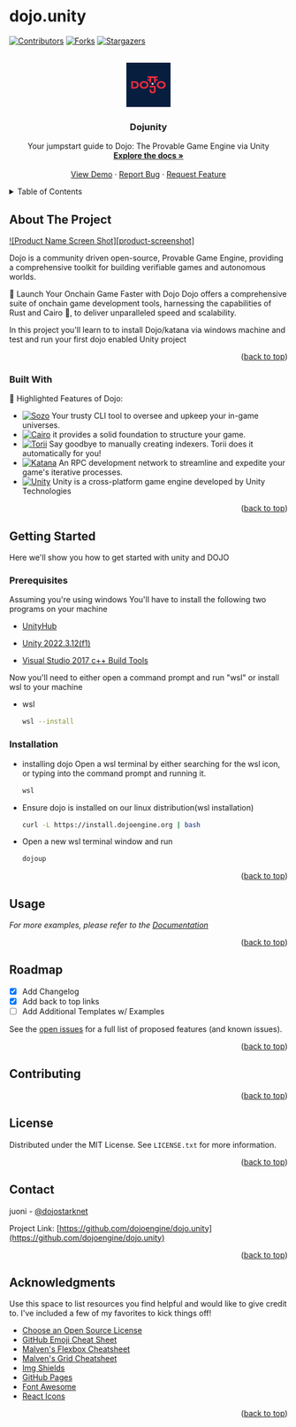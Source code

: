 # dojo.unity
<a name="readme-top"></a>



<!-- PROJECT SHIELDS -->
<!--
*** I'm using markdown "reference style" links for readability.
*** Reference links are enclosed in brackets [ ] instead of parentheses ( ).
*** See the bottom of this document for the declaration of the reference variables
*** for contributors-url, forks-url, etc. This is an optional, concise syntax you may use.
*** https://www.markdownguide.org/basic-syntax/#reference-style-links
-->
[![Contributors][contributors-shield]][contributors-url]
[![Forks][forks-shield]][forks-url]
[![Stargazers][stars-shield]][stars-url]




<!-- PROJECT LOGO -->
<br />
<div align="center">
  <a href="https://github.com/juoni/dojo.unity">
    <img src="Images/logo.png" alt="Logo" width="80" height="80">
  </a>

  <h3 align="center">Dojunity</h3>

  <p align="center">
    Your jumpstart guide to Dojo: The Provable Game Engine via Unity
    <br />
    <a href="https://github.com/juoni/dojo.unity"><strong>Explore the docs »</strong></a>
    <br />
    <br />
    <a href="https://github.com/juoni/dojo.unity">View Demo</a>
    ·
    <a href="https://github.com/juoni/dojo.unity">Report Bug</a>
    ·
    <a href="https://github.com/juoni/dojo.unity">Request Feature</a>
  </p>
</div>



<!-- TABLE OF CONTENTS -->
<details>
  <summary>Table of Contents</summary>
  <ol>
    <li>
      <a href="#about-the-project">About The Project</a>
      <ul>
        <li><a href="#built-with">Built With</a></li>
      </ul>
    </li>
    <li>
      <a href="#getting-started">Getting Started</a>
      <ul>
        <li><a href="#prerequisites">Prerequisites</a></li>
        <li><a href="#installation">Installation</a></li>
      </ul>
    </li>
    <li><a href="#usage">Usage</a></li>
    <li><a href="#roadmap">Roadmap</a></li>
    <li><a href="#contributing">Contributing</a></li>
    <li><a href="#license">License</a></li>
    <li><a href="#contact">Contact</a></li>
    <li><a href="#acknowledgments">Acknowledgments</a></li>
  </ol>
</details>



<!-- ABOUT THE PROJECT -->
## About The Project

[![Product Name Screen Shot][product-screenshot]](https://dojoengine.org)

Dojo is a community driven open-source, Provable Game Engine, providing a comprehensive toolkit for building verifiable games and autonomous worlds.

🚀 Launch Your Onchain Game Faster with Dojo
Dojo offers a comprehensive suite of onchain game development tools, harnessing the capabilities of Rust and Cairo 🦀, to deliver unparalleled speed and scalability.


In this project you'll learn to to install Dojo/katana via windows machine
and test and run your first dojo enabled Unity project

<p align="right">(<a href="#readme-top">back to top</a>)</p>



### Built With

🔑 Highlighted Features of Dojo:

* [![Sozo]][Sozo-url] Your trusty CLI tool to oversee and upkeep your in-game universes.
* [![Cairo]][Cairo-url] it provides a solid foundation to structure your game.
* [![Torii]][Torii-url] Say goodbye to manually creating indexers. Torii does it automatically for you!
* [![Katana]][Katana-url]  An RPC development network to streamline and expedite your game's iterative processes.
* [![Unity]][Unity-url] Unity is a cross-platform game engine developed by Unity Technologies

<p align="right">(<a href="#readme-top">back to top</a>)</p>



<!-- GETTING STARTED -->
## Getting Started

Here we'll show you how to get started with unity and DOJO

### Prerequisites

Assuming you're using windows You'll have to install the following two programs on your machine

* [UnityHub](https://public-cdn.cloud.unity3d.com/hub/prod/UnityHubSetup.exe)

* [Unity 2022.3.12(f1)](https://unity.com/releases/editor/whats-new/2022.3.12)

* [Visual Studio 2017 c++ Build Tools ](https://learn.microsoft.com/en-us/visualstudio/releasenotes/vs2017-relnotes-history)
  
Now you'll need to either open a command prompt and run "wsl" or install wsl to your machine

* wsl
  ```sh
  wsl --install
  ```

### Installation

* installing dojo
  Open a wsl terminal by either searching for the wsl icon, or  typing into the command prompt and running it.
  
  ```sh
  wsl 
  ```
  
  
* Ensure dojo is installed on our linux distribution(wsl installation)
  
  ```sh
  curl -L https://install.dojoengine.org | bash
  ```

* Open a new wsl terminal window  and run
   ```sh
   dojoup
   ```


<p align="right">(<a href="#readme-top">back to top</a>)</p>



<!-- USAGE EXAMPLES -->
## Usage


_For more examples, please refer to the [Documentation](https://dojoengine.org)_

<p align="right">(<a href="#readme-top">back to top</a>)</p>



<!-- ROADMAP -->
## Roadmap

- [x] Add Changelog
- [x] Add back to top links
- [ ] Add Additional Templates w/ Examples

See the [open issues](https://github.com/dojoengine/dojo.unity/issues) for a full list of proposed features (and known issues).

<p align="right">(<a href="#readme-top">back to top</a>)</p>



<!-- CONTRIBUTING -->
## Contributing


<p align="right">(<a href="#readme-top">back to top</a>)</p>



<!-- LICENSE -->
## License

Distributed under the MIT License. See `LICENSE.txt` for more information.

<p align="right">(<a href="#readme-top">back to top</a>)</p>



<!-- CONTACT -->
## Contact

juoni - [@dojostarknet](https://twitter.com/dojostarknet) 

Project Link: [https://github.com/dojoengine/dojo.unity](https://github.com/dojoengine/dojo.unity)

<p align="right">(<a href="#readme-top">back to top</a>)</p>



<!-- ACKNOWLEDGMENTS -->
## Acknowledgments

Use this space to list resources you find helpful and would like to give credit to. I've included a few of my favorites to kick things off!

* [Choose an Open Source License](https://choosealicense.com)
* [GitHub Emoji Cheat Sheet](https://www.webpagefx.com/tools/emoji-cheat-sheet)
* [Malven's Flexbox Cheatsheet](https://flexbox.malven.co/)
* [Malven's Grid Cheatsheet](https://grid.malven.co/)
* [Img Shields](https://shields.io)
* [GitHub Pages](https://pages.github.com)
* [Font Awesome](https://fontawesome.com)
* [React Icons](https://react-icons.github.io/react-icons/search)

<p align="right">(<a href="#readme-top">back to top</a>)</p>



<!-- MARKDOWN LINKS & IMAGES -->
<!-- https://www.markdownguide.org/basic-syntax/#reference-style-links -->
[Torii]: https://img.shields.io/badge/Torri-Indexer_-orange
[Torii-url]: https://github.com/dojoengine/dojo/blob/main/crates/torii
[Sozo]: https://img.shields.io/badge/Sozo-CLI_-blue
[Sozo-url]: https://github.com/dojoengine/dojo/tree/main/crates/sozo
[Cairo]: https://img.shields.io/badge/Cairo-ECS_-green
[Cairo-url]: https://github.com/starkware-libs/cairo
[Katana]: https://github.com/juoni/dojo.unity/blob/main/Images/katana-mark.png
[Katana-url]: https://github.com/dojoengine/dojo/blob/main/crates/katana
[Unity]: https://avatars.githubusercontent.com/u/426196?s=200&v=4
[Unity-url]: https://public-cdn.cloud.unity3d.com/hub/prod/UnityHubSetup.exe
[contributors-shield]: https://img.shields.io/github/contributors/dojoengine/dojo.unity.svg?style=for-the-badge
[contributors-url]: https://github.com/dojoengine/dojo/unity/graphs/contributors
[forks-shield]: https://img.shields.io/github/forks/dojoengine/dojo.unity.svg?style=for-the-badge
[forks-url]: https://github.com/dojoengine/dojo.unity
[stars-shield]: https://img.shields.io/github/stars/dojoengine/dojo.unity.svg?style=for-the-badge
[stars-url]: https://github.com/dojoengine/dojo.unity/stargazers
[issues-shield]: https://img.shields.io/github/issues/dojoengine/dojo.unity/?style=for-the-badge
[issues-url]: https://github.com/dojoengine/dojo.unity//issues


